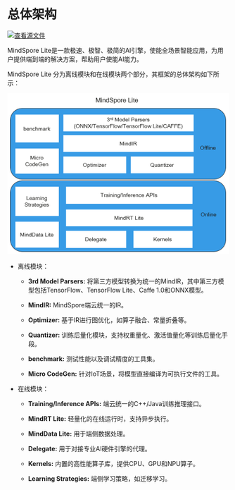# 总体架构

[![查看源文件](https://mindspore-website.obs.cn-north-4.myhuaweicloud.com/website-images/master/resource/_static/logo_source.svg)](https://gitee.com/mindspore/docs/blob/master/docs/lite/docs/source_zh_cn/reference/architecture_lite.md)

MindSpore Lite是一款极速、极智、极简的AI引擎，使能全场景智能应用，为用户提供端到端的解决方案，帮助用户使能AI能力。

MindSpore Lite 分为离线模块和在线模块两个部分，其框架的总体架构如下所示：

![architecture](./images/MindSpore-Lite-architecture.png)

- 离线模块：

    - **3rd Model Parsers:** 将第三方模型转换为统一的MindIR，其中第三方模型包括TensorFlow、TensorFlow Lite、Caffe 1.0和ONNX模型。

    - **MindIR:** MindSpore端云统一的IR。

    - **Optimizer:** 基于IR进行图优化，如算子融合、常量折叠等。

    - **Quantizer:** 训练后量化模块，支持权重量化、激活值量化等训练后量化手段。

    - **benchmark:** 测试性能以及调试精度的工具集。

    - **Micro CodeGen:** 针对IoT场景，将模型直接编译为可执行文件的工具。

- 在线模块：

    - **Training/Inference APIs:** 端云统一的C++/Java训练推理接口。

    - **MindRT Lite:** 轻量化的在线运行时，支持异步执行。

    - **MindData Lite:** 用于端侧数据处理。

    - **Delegate:** 用于对接专业AI硬件引擎的代理。

    - **Kernels:** 内置的高性能算子库，提供CPU、GPU和NPU算子。

    - **Learning Strategies:** 端侧学习策略，如迁移学习。
